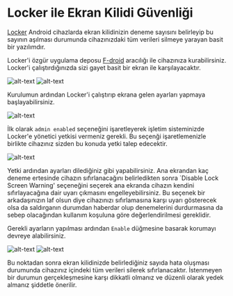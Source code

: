 # Locker ile Ekran Kilidi Güvenliği

[Locker](https://f-droid.org/en/packages/net.zygotelabs.locker/) Android cihazlarda ekran kilidinizin deneme sayısını belirleyip bu sayının aşılması durumunda cihazınızdaki tüm verileri silmeye yarayan basit bir yazılımdır.

Locker'i özgür uygulama deposu [F-droid](https://f-droid.org) aracılığı ile cihazınıza kurabilirsiniz. Locker'i çalıştırdığınızda sizi gayet basit bir ekran ile karşılayacaktır.

![alt-text](locker/fdroid_locker.png)
![alt-text](locker/fdroid_locker1.png)

Kurulumun ardından Locker'i çalıştırıp ekrana gelen ayarları yapmaya başlayabilirsiniz.

![alt-text](locker/ekran_locker.png)

İlk olarak `admin enabled` seçeneğini işaretleyerek işletim sisteminizde Locker'e yönetici yetkisi vermeniz gerekli. Bu seçenği işaretlemenizle birlikte cihazınız sizden bu konuda yetki talep edecektir.

![alt-text](locker/yetki_locker.png)

Yetki ardından ayarları dilediğiniz gibi yapabilirsiniz. Ana ekrandan kaç deneme ertesinde cihazın sıfırlanacağını belirledikten sonra `Disable Lock Screen Warning' seçeneğini seçerek ana ekranda cihazın kendini sıfırlayacağına dair uyarı çıkmasını engelleyebilirsiniz. Bu seçenek bir arkadaşınızın laf olsun diye cihazınızı sıfırlamasına karşı uyarı gösterecek olsa da saldırganın durumdan haberdar olup denemelerini durdurmasına da sebep olacağından kullanım koşuluna göre değerlendirilmesi gereklidir.

Gerekli ayarların yapılması ardından `Enable` düğmesine basarak korumayı devreye alabilirsiniz.

![alt-text](locker/enable_locker.png)
![alt-text](locker/enable_locker1.png)

Bu noktadan sonra ekran kilidinizde belirlediğiniz sayıda hata oluşması durumunda cihazınız içindeki tüm verileri silerek sıfırlanacaktır. İstenmeyen bir durumun gerçekleşmesine karşı dikkatli olmanız ve düzenli olarak yedek almanız şiddetle önerilir.
